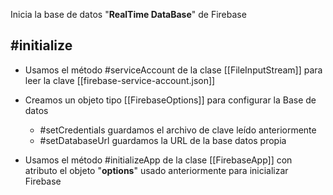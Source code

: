 Inicia la base de datos "**RealTime DataBase**" de Firebase

## #initialize 

- Usamos el método #serviceAccount de la clase [[FileInputStream]] para leer la clave [[firebase-service-account.json]] 

- Creamos un objeto tipo [[FirebaseOptions]]  para configurar la Base de datos 
	- #setCredentials  guardamos el archivo de clave leído anteriormente
	- #setDatabaseUrl guardamos la URL de la base datos propia

- Usamos el método #initializeApp de la clase [[FirebaseApp]] con atributo el objeto "**options**" usado anteriormente para inicializar Firebase